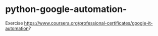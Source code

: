 # python-google-automation-
Exercise https://www.coursera.org/professional-certificates/google-it-automation?
